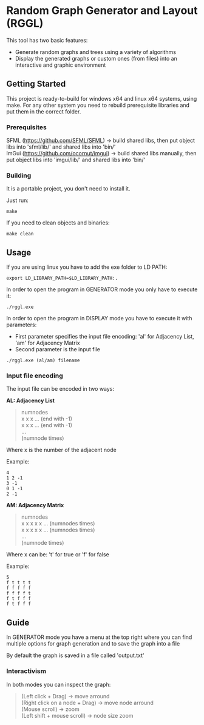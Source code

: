 # Random Graph Generator and Layout (RGGL)

This tool has two basic features:
  - Generate random graphs and trees using a variety of algorithms
  - Display the generated graphs or custom ones (from files) into an interactive and graphic environment

## Getting Started

This project is ready-to-build for windows x64 and linux x64 systems, using make.
For any other system you need to rebuild prerequisite libraries and put them in the correct folder.

### Prerequisites

SFML (https://github.com/SFML/SFML) -> build shared libs, then put object libs into 'sfml/lib/' and shared libs into 'bin/'  
ImGui (https://github.com/ocornut/imgui) -> build shared libs manually, then put object libs into 'imgui/lib/' and shared libs into 'bin/'  

### Building

It is a portable project, you don't need to install it.

Just run:
```
make
```

If you need to clean objects and binaries:
```
make clean
```

## Usage

If you are using linux you have to add the exe folder to LD PATH:
```
export LD_LIBRARY_PATH=$LD_LIBRARY_PATH:.
```

In order to open the program in GENERATOR mode you only have to execute it:
```
./rggl.exe 
```

In order to open the program in DISPLAY mode you have to execute it with parameters:
- First parameter specifies the input file encoding: 'al' for Adjacency List, 'am' for Adjacency Matrix
- Second parameter is the input file
```
./rggl.exe (al/am) filename
```
  
### Input file encoding

The input file can be encoded in two ways:

**AL: Adjacency List**
>numnodes  
>x x x ... (end with -1)  
>x x x ... (end with -1)  
>...  
>(numnode times)  

Where x is the number of the adjacent node

Example:
```
4
1 2 -1
3 -1
0 1 -1
2 -1
```

**AM: Adjacency Matrix**
>numnodes  
>x x x x x ... (numnodes times)  
>x x x x x ... (numnodes times)  
>...  
>(numnode times)  

Where x can be: 't' for true or 'f' for false

Example:
```
5
f t t t t
f f f f f
f f f f t
f t f f f
f t f f f
```

## Guide

In GENERATOR mode you have a menu at the top right where you can find multiple options for graph generation and to save the graph into a file

By default the graph is saved in a file called 'output.txt'

### Interactivism

In both modes you can inspect the graph:

>(Left click + Drag) -> move arround  
>(Right click on a node + Drag) -> move node arround  
>(Mouse scroll) -> zoom  
>(Left shift + mouse scroll) -> node size zoom  

